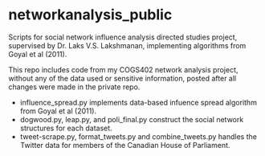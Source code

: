 # networkanalysis_public
Scripts for social network influence analysis directed studies project, supervised by Dr. Laks V.S. Lakshmanan, implementing algorithms from Goyal et al (2011).

This repo includes code from my COGS402 network analysis project, without any of the data used or sensitive information, posted after all changes were made in the private repo.

* influence_spread.py implements data-based infuence spread algorithm from Goyal et al (2011).
* dogwood.py, leap.py, and poli_final.py construct the social network structures for each dataset.
* tweet-scrape.py, format_tweets.py and combine_tweets.py handles the Twitter data for members of the Canadian House of Parliament.
